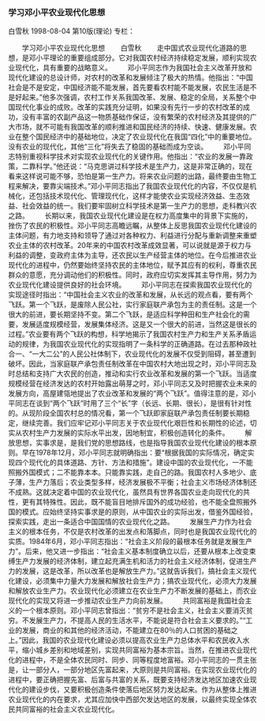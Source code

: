 ### 学习邓小平农业现代化思想
白雪秋
1998-08-04
第10版(理论)
专栏：

　　学习邓小平农业现代化思想
　　白雪秋
　　走中国式农业现代化道路的思想，是邓小平理论的重要组成部分。它对我国农村经济持续稳定发展，顺利实现农业现代化，具有重要的战略意义。
　　邓小平同志作为我国社会主义改革开放和现代化建设的总设计师，对农村的改革和发展倾注了极大的热情。他指出：“中国社会是不是安定，中国经济能不能发展，首先要看农村能不能发展，农民生活是不是好起来。”他多次强调，农村工作关系我国改革、发展、稳定的全局，关系整个中国现代化事业的成败。改革的实践充分证明，如果没有先行一步的农村改革的成功，没有丰富的农副产品这一物质基础作保证，没有繁荣的农村经济及其提供的广大市场，就不可能有我国改革的顺利推进和国民经济的持续、快速、健康发展。农业在整个国民经济中的基础地位，决定了农业现代化在我国“四化”中的重要地位。没有农业的现代化，其他“三化”将失去了稳固的基础而成为空谈。
　　邓小平同志特别重视科学技术对实现农业现代化的关键作用。他指出：“农业的发展一靠政策，二靠科学。”他还说：“马克思讲过科学技术是生产力，这是非常正确的，现在看来这样说可能不够，恐怕是第一生产力。将来农业问题的出路，最终要由生物工程来解决，要靠尖端技术。”邓小平同志指出了我国农业现代化的内容，不仅仅是机械化，还包括技术现代化、管理现代化，这样才能使农业实现经济效益、生态效益、社会效益的统一。我们要牢固树立科学技术是第一生产力的思想，走科教兴农之路。
　　长期以来，我国农业现代化建设是在权力高度集中的背景下实施的，挫伤了农民的积极性。邓小平同志高瞻远瞩，从整体上反思我国农业现代化建设的主体问题，有力地支持和领导了通过对各种权力、利益进行分配与重新调整来重塑农业主体的农村改革。20年来的中国农村改革成效显著，可以说就是源于权力与利益的调整，变政府主体为主导，还农民以生产经营主体的地位。在今后推进农业现代化的进程中，仍然要始终坚持农民的主体地位，赋予其应有的权利，尊重农民群众的意愿，充分调动他们的积极性。同时，政府应切实发挥其主导作用，努力为农业现代化建设提供良好的社会环境。
　　邓小平同志在探索我国农业现代化的实现途径时指出：“中国社会主义农业的改革和发展，从长远的观点看，要有两个飞跃。第一个飞跃，是废除人民公社，实行家庭联产承包为主的责任制。这是一个很大的前进，要长期坚持不变。第二个飞跃，是适应科学种田和生产社会化的需要，发展适度规模经营，发展集体经济。这是又一个很大的前进，当然这是很长的过程。”农业要有两个飞跃的构想，科学地揭示了我国农村生产力和生产关系矛盾运动的规律，为我国农业现代化的实现指明了一条科学的正确道路。在过去那种政社合一、“一大二公”的人民公社体制下，农业现代化的发展不仅受到阻碍，甚至遭到破坏。因此，当家庭联产承包责任制改革在中国农村大地出现之时，邓小平同志及时总结和支持广大农民的创造，推动和实行农业改革和发展的第一个飞跃。当适度规模经营在经济发达的农村开始露出萌芽之时，邓小平同志又及时把握农业未来的发展方向，高屋建瓴地提出了农业改革和发展的“两个飞跃”。值得注意的是，邓小平同志在谈到“两个飞跃”时用了三个“长”字（长远、长期、很长），是很有针对性的。从现阶段全国农村总的情况看，第一个飞跃即家庭联产承包责任制要长期稳定，继续完善。我们应牢记邓小平同志关于农业现代化艰巨性和长期性的论述，切实从农村生产力发展的实际水平出发，因地制宜，积极创造转化的条件。
　　解放思想，实事求是，是我们党的思想路线，也是指导我国农业现代化建设的根本原则。早在1978年12月，邓小平同志就明确指出：要“根据我国的实际情况，确定实现四个现代化的具体道路、方针、方法和措施”。建设中国的农业现代化，一不能照搬外国模式；二不能靠本本。只能靠实践，走自己的路。我国农村人多地少、底子薄，生产力落后；农业类型多样，经济发展极不平衡；社会主义市场经济体制还不成熟。这就决定着中国的农业现代化，虽然具有世界各国农业走向现代化的共性，更有其特殊性。因此，既不能盲目地排斥国外的成功经验，也不能全盘照搬外国的模式。应始终坚持实事求是的原则，从中国农业的实际出发，借鉴外国经验，探索实践，走出一条适合中国国情的农业现代化之路。
　　发展生产力作为社会主义的根本任务，不仅是农村改革的出发点和落脚点，同时也是我国农业现代化的实质。1984年6月，邓小平同志指出：“社会主义阶段的最根本任务就是发展生产力”。后来，他又进一步指出：“社会主义基本制度确立以后，还要从根本上改变束缚生产力发展的经济体制，建立起充满生机和活力的社会主义经济体制，促进生产力的发展，这是改革，所以改革也是解放生产力。”这就告诉我们，搞社会主义现代化建设，必须集中力量大力发展和解放社会生产力；搞农业现代化，必须大力发展和解放农业生产力。农业现代化必须建立在农业生产力不断发展的基础上，而农业现代化的实现又将进一步推动农业生产力向前发展。
　　共同富裕是我国社会主义的一个根本原则。邓小平同志曾指出：“贫穷不是社会主义，社会主义要消灭贫穷。不发展生产力，不提高人民的生活水平，不能说是符合社会主义要求的。”“工业的发展，商业的和其他的经济活动，不能建立在80％的人口贫困的基础之上。”因此，我国的农业现代化建设必须以提高农业生产力总体水平和农民收入水平，缩小城乡差别和地域差别，实现共同富裕为基本宗旨。当然，在推进农业现代化的进程中，不是全体农民同时、同步、同等程度地富裕。邓小平同志的一贯主张是，让一部分人，一部分地区先富起来，大原则是共同富裕。在实现农业现代化的进程中，要正确把握先富、后富与共富的关系，既要支持经济发达地区加速农业现代化的建设步伐，又要积极创造条件使落后地区努力发达起来。作为从整体上推进农业现代化的内在要求，尤其应加快中西部欠发达地区的发展，以最终实现全体农民共同富裕的社会主义农业现代化。
